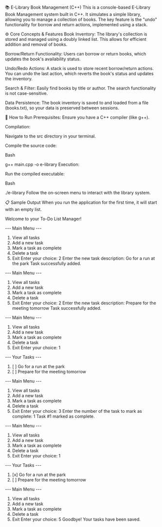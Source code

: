 📚 E-Library Book Management (C++)
This is a console-based E-Library Book Management system built in C++. It simulates a simple library, allowing you to manage a collection of books. The key feature is the "undo" functionality for borrow and return actions, implemented using a stack.

⚙️ Core Concepts & Features
Book Inventory: The library's collection is stored and managed using a doubly linked list. This allows for efficient addition and removal of books.

Borrow/Return Functionality: Users can borrow or return books, which updates the book's availability status.

Undo/Redo Actions: A stack is used to store recent borrow/return actions. You can undo the last action, which reverts the book's status and updates the inventory.

Search & Filter: Easily find books by title or author. The search functionality is not case-sensitive.

Data Persistence: The book inventory is saved to and loaded from a file (books.txt), so your data is preserved between sessions.

🚀 How to Run
Prerequisites: Ensure you have a C++ compiler (like g++).

Compilation:

Navigate to the src directory in your terminal.

Compile the source code:

Bash

g++ main.cpp -o e-library
Execution:

Run the compiled executable:

Bash

./e-library
Follow the on-screen menu to interact with the library system.

📋 Sample Output
When you run the application for the first time, it will start with an empty list.

Welcome to your To-Do List Manager!

--- Main Menu ---
1. View all tasks
2. Add a new task
3. Mark a task as complete
4. Delete a task
5. Exit
Enter your choice: 2
Enter the new task description: Go for a run at the park
Task successfully added.

--- Main Menu ---
1. View all tasks
2. Add a new task
3. Mark a task as complete
4. Delete a task
5. Exit
Enter your choice: 2
Enter the new task description: Prepare for the meeting tomorrow
Task successfully added.

--- Main Menu ---
1. View all tasks
2. Add a new task
3. Mark a task as complete
4. Delete a task
5. Exit
Enter your choice: 1

--- Your Tasks ---
1. [ ] Go for a run at the park
2. [ ] Prepare for the meeting tomorrow

--- Main Menu ---
1. View all tasks
2. Add a new task
3. Mark a task as complete
4. Delete a task
5. Exit
Enter your choice: 3
Enter the number of the task to mark as complete: 1
Task #1 marked as complete.

--- Main Menu ---
1. View all tasks
2. Add a new task
3. Mark a task as complete
4. Delete a task
5. Exit
Enter your choice: 1

--- Your Tasks ---
1. [x] Go for a run at the park
2. [ ] Prepare for the meeting tomorrow

--- Main Menu ---
1. View all tasks
2. Add a new task
3. Mark a task as complete
4. Delete a task
5. Exit
Enter your choice: 5
Goodbye! Your tasks have been saved.
